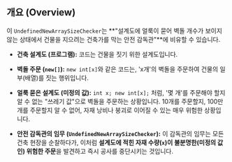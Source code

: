 ## **개요 (Overview)**

이 `UndefinedNewArraySizeChecker`는 **"설계도에 얼룩이 묻어 벽돌 개수가 보이지 않는 상태에서 건물을 지으려는 건축가를 막는 안전 감독관"**에 비유할 수 있습니다.

- **건축 설계도 (프로그램):** 코드는 건물을 짓기 위한 설계도입니다.
    
- **벽돌 주문 (`new[]`):** `new int[x]`와 같은 코드는, 'x개'의 벽돌을 주문하여 건물의 일부(배열)를 짓는 행위입니다.
    
- **얼룩 묻은 설계도 (미정의 값):** `int x; new int[x];` 처럼, '몇 개'를 주문해야 할지 알 수 없는 "쓰레기 값"으로 벽돌을 주문하는 상황입니다. 10개를 주문할지, 100만 개를 주문할지 알 수 없어, 자재 낭비나 붕괴로 이어질 수 있는 매우 위험한 상황입니다.
    
- **안전 감독관의 임무 (`UndefinedNewArraySizeChecker`):** 이 감독관의 임무는 모든 건축 현장을 순찰하다가, 이처럼 **설계도에 적힌 자재 수량(`x`)이 불분명한(미정의 값인) 위험한 주문**을 발견하고 즉시 공사를 중단시키는 것입니다.